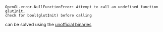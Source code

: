 ```
OpenGL.error.NullFunctionError: Attempt to call an undefined function glutInit,
check for bool(glutInit) before calling
```

can be solved using the [unofficial binaries](https://download.lfd.uci.edu/pythonlibs/l8ulg3xw/PyOpenGL-3.1.2-cp27-cp27m-win32.whl)
